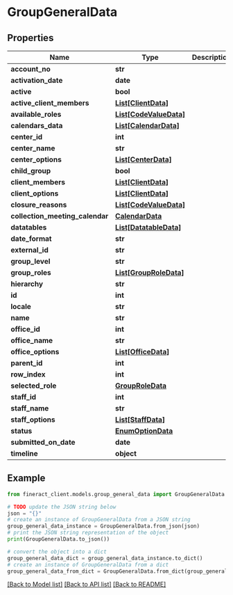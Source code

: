 # GroupGeneralData


## Properties

Name | Type | Description | Notes
------------ | ------------- | ------------- | -------------
**account_no** | **str** |  | [optional] 
**activation_date** | **date** |  | [optional] 
**active** | **bool** |  | [optional] 
**active_client_members** | [**List[ClientData]**](ClientData.md) |  | [optional] 
**available_roles** | [**List[CodeValueData]**](CodeValueData.md) |  | [optional] 
**calendars_data** | [**List[CalendarData]**](CalendarData.md) |  | [optional] 
**center_id** | **int** |  | [optional] 
**center_name** | **str** |  | [optional] 
**center_options** | [**List[CenterData]**](CenterData.md) |  | [optional] 
**child_group** | **bool** |  | [optional] 
**client_members** | [**List[ClientData]**](ClientData.md) |  | [optional] 
**client_options** | [**List[ClientData]**](ClientData.md) |  | [optional] 
**closure_reasons** | [**List[CodeValueData]**](CodeValueData.md) |  | [optional] 
**collection_meeting_calendar** | [**CalendarData**](CalendarData.md) |  | [optional] 
**datatables** | [**List[DatatableData]**](DatatableData.md) |  | [optional] 
**date_format** | **str** |  | [optional] 
**external_id** | **str** |  | [optional] 
**group_level** | **str** |  | [optional] 
**group_roles** | [**List[GroupRoleData]**](GroupRoleData.md) |  | [optional] 
**hierarchy** | **str** |  | [optional] 
**id** | **int** |  | [optional] 
**locale** | **str** |  | [optional] 
**name** | **str** |  | [optional] 
**office_id** | **int** |  | [optional] 
**office_name** | **str** |  | [optional] 
**office_options** | [**List[OfficeData]**](OfficeData.md) |  | [optional] 
**parent_id** | **int** |  | [optional] 
**row_index** | **int** |  | [optional] 
**selected_role** | [**GroupRoleData**](GroupRoleData.md) |  | [optional] 
**staff_id** | **int** |  | [optional] 
**staff_name** | **str** |  | [optional] 
**staff_options** | [**List[StaffData]**](StaffData.md) |  | [optional] 
**status** | [**EnumOptionData**](EnumOptionData.md) |  | [optional] 
**submitted_on_date** | **date** |  | [optional] 
**timeline** | **object** |  | [optional] 

## Example

```python
from fineract_client.models.group_general_data import GroupGeneralData

# TODO update the JSON string below
json = "{}"
# create an instance of GroupGeneralData from a JSON string
group_general_data_instance = GroupGeneralData.from_json(json)
# print the JSON string representation of the object
print(GroupGeneralData.to_json())

# convert the object into a dict
group_general_data_dict = group_general_data_instance.to_dict()
# create an instance of GroupGeneralData from a dict
group_general_data_from_dict = GroupGeneralData.from_dict(group_general_data_dict)
```
[[Back to Model list]](../README.md#documentation-for-models) [[Back to API list]](../README.md#documentation-for-api-endpoints) [[Back to README]](../README.md)


